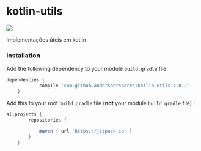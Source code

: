 # kotlin-utils


[![](https://jitpack.io/v/andersonrsoares/kotlin-utils.svg)](https://jitpack.io/#andersonrsoares/kotlin-utils)

Implementações úteis em kotlin

### Installation

Add the following dependency to your module `build.gradle` file:
```gradle
dependencies {
            compile 'com.github.andersonrsoares:kotlin-utils:1.0.2'
    }
```

Add this to your root `build.gradle` file (**not** your module `build.gradle` file) :
```gradle
allprojects {
		repositories {
			...
			maven { url 'https://jitpack.io' }
		}
	}
```
